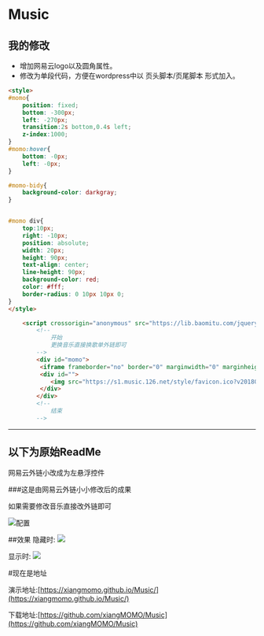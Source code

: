 # Music
## 我的修改

* 增加网易云logo以及圆角属性。
* 修改为单段代码，方便在wordpress中以 页头脚本/页尾脚本 形式加入。

```html
<style>
#momo{
	position: fixed;
	bottom: -300px;
	left: -270px;
	transition:2s bottom,0.4s left;
	z-index:1000;
}
#momo:hover{
	bottom: -0px;
	left: -0px;
}

#momo-bidy{
	background-color: darkgray;
}


#momo div{
	top:10px;
	right: -10px;
	position: absolute;
	width: 20px;
	height: 90px;
	text-align: center;
	line-height: 90px;
	background-color: red;
	color: #fff;
	border-radius: 0 10px 10px 0;
}
</style>

	<script crossorigin="anonymous" src="https://lib.baomitu.com/jquery/3.3.1/jquery.min.js"></script>
		<!--
        	开始
        	更换音乐直接换歌单外链即可
        -->
		<div id="momo">
		 <iframe frameborder="no" border="0" marginwidth="0" marginheight="0" width=280 height=450 src="//music.163.com/outchain/player?type=0&id=6973396249&auto=0&height=430"></iframe>
		 <div id="">
		 	<img src="https://s1.music.126.net/style/favicon.ico?v20180823" height="20" >
		 </div>
		</div>
		<!--
        	结束
        -->
```







-----

## 以下为原始ReadMe

网易云外链小改成为左悬浮控件

###这是由网易云外链小小修改后的成果

如果需要修改音乐直接改外链即可

![配置](http://www.tzr.me/images/2019/03/04/b6c564937614cf50.png)

##效果
隐藏时:
![](http://www.tzr.me/images/2019/03/04/4df83ea525437dc6.png)



显示时:
![](http://www.tzr.me/images/2019/03/04/ZUX5GEAJW26WP4VTODQL.png)

#现在是地址

演示地址:[https://xiangmomo.github.io/Music/](https://xiangmomo.github.io/Music/)

下载地址:[https://github.com/xiangMOMO/Music](https://github.com/xiangMOMO/Music)
